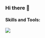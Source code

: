 ### Hi there 👋


<h4>Skills and Tools: </h4>
<div display="flex">
<img src="https://skillicons.dev/icons?i=html,css,bootstrap,js,nodejs,react,php,symfony,java,mysql,linux,vscode,git,github&perline=20" />
</div>


<!--
**dieego17/dieego17** is a ✨ _special_ ✨ repository because its `README.md` (this file) appears on your GitHub profile.

Here are some ideas to get you started:

- 🔭 I’m currently working on ...
- 🌱 I’m currently learning ...
- 👯 I’m looking to collaborate on ...
- 🤔 I’m looking for help with ...
- 💬 Ask me about ...
- 📫 How to reach me: ...
- 😄 Pronouns: ...
- ⚡ Fun fact: ...
-->
